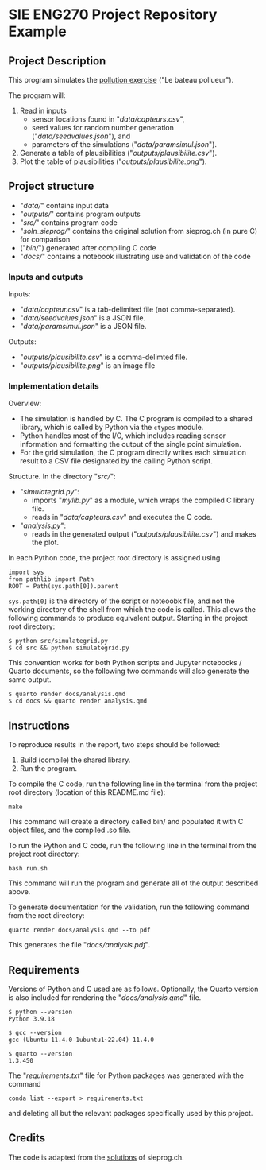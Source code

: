 # SIE ENG270 Project Repository Example

## Project Description

This program simulates the [pollution exercise](https://sieprog.ch/#c/pollution) ("Le bateau pollueur").

The program will:
1. Read in inputs
   - sensor locations found in "*data/capteurs.csv*",
   - seed values for random number generation ("*data/seedvalues.json*"), and
   - parameters of the simulations ("*data/paramsimul.json*").
2. Generate a table of plausibilities ("*outputs/plausibilite.csv*").
3. Plot the table of plausibilities ("*outputs/plausibilite.png*").

## Project structure

- "*data/*" contains input data
- "*outputs/*" contains program outputs
- "*src/*" contains program code
- "*soln_sieprog/*" contains the original solution from sieprog.ch (in pure C) for comparison
- ("*bin/*") generated after compiling C code
- "*docs/*" contains a notebook illustrating use and validation of the code

### Inputs and outputs

Inputs:
- "*data/capteur.csv*" is a tab-delimited file (not comma-separated).
- "*data/seedvalues.json*" is a JSON file.
- "*data/paramsimul.json*" is a JSON file.

Outputs:
- "*outputs/plausibilite.csv*" is a comma-delimted file.
- "*outputs/plausibilite.png*" is an image file

### Implementation details

Overview:
- The simulation is handled by C. The C program is compiled to a shared library, which is called by Python via the `ctypes` module.
- Python handles most of the I/O, which includes reading sensor information and formatting the output of the single point simulation.
- For the grid simulation, the C program directly writes each simulation result to a CSV file designated by the calling Python script.

Structure. In the directory "*src/*":
- "*simulategrid.py*":
  - imports "*mylib.py*" as a module, which wraps the compiled C library file.
  - reads in "*data/capteurs.csv*" and executes the C code.
- "*analysis.py*":
  - reads in the generated output ("*outputs/plausibilite.csv*") and makes the plot.

In each Python code, the project root directory is assigned using 

```{python}
import sys
from pathlib import Path
ROOT = Path(sys.path[0]).parent
```
`sys.path[0]` is the directory of the script or noteoobk file, and not the working directory of the shell from which the code is called. This allows the following commands to produce equivalent output. Starting in the project root directory:
```
$ python src/simulategrid.py
$ cd src && python simulategrid.py
```
This convention works for both Python scripts and Jupyter notebooks / Quarto documents, so the following two commands will also generate the same output.
```
$ quarto render docs/analysis.qmd
$ cd docs && quarto render analysis.qmd
```

## Instructions

To reproduce results in the report, two steps should be followed:

1. Build (compile) the shared library.
2. Run the program.

To compile the C code, run the following line in the terminal from the project root directory (location of this README.md file):
```{sh}
make
```
This command will create a directory called bin/ and populated it with C object files, and the compiled .so file.

To run the Python and C code, run the following line in the terminal from the project root directory:
```{sh}
bash run.sh
```
This command will run the program and generate all of the output described above.

To generate documentation for the validation, run the following command from the root directory:
```{sh}
quarto render docs/analysis.qmd --to pdf
```
This generates the file "*docs/analysis.pdf*".

## Requirements

Versions of Python and C used are as follows. Optionally, the Quarto version is also included for rendering the "*docs/analysis.qmd*" file. 
```
$ python --version
Python 3.9.18

$ gcc --version
gcc (Ubuntu 11.4.0-1ubuntu1~22.04) 11.4.0

$ quarto --version
1.3.450
```

The "*requirements.txt*" file for Python packages was generated with the command
```{sh}
conda list --export > requirements.txt
```
and deleting all but the relevant packages specifically used by this project.

## Credits

The code is adapted from the [solutions](https://sieprog.ch/#c/pollution/solutions) of sieprog.ch.

